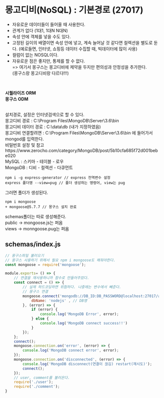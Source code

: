 # 몽고디비(NoSQL) : 기본경로 (27017)
- 자유로운 데이터들이 들어올 때 사용한다.
- 관계가 없다 (1대1, 1대N N대N)
- 속성 안에 객체를 넣을 수도 있다.
- 고정된 길이의 배열이면 속성 안에 넣고, 계속 늘어날 것 같다면 컬렉션을 별도로 둔다.
(예로들면, 인터넷, 쇼핑등 데이터 수집할 때, 빅데이터에 많이 사용)
- 컬럼이 없는 NOSQL이다.
- 자유로운 점은 좋지만, 통제를 할 수 없다.<br>
=> 여기서 몽구스는 몽고디비에 제약을 두지만 편의성과 안정성을 추가한다.<br> (몽구스랑 몽고디비랑 다르다!!!)

<br>

<strong>시퀄라이즈 ORM</strong><br> 
<strong>몽구스 ODM</strong>

<br>
설치경로, 설정은 인터넷검색으로 할 수 있다.<br>
몽고디비 경로 : C:\Program Files\MongoDB\Server\3.6\bin<br>
몽고디비 데이터 경로 : C:\data\db (내가 지정하였음)<br>
몽고디비 연결할려면 : 
C:\Program Files\MongoDB\Server\3.6\bin 에 들어가서 mongod를 입력한다.<br>
비밀번호 설정 및 참고 https://www.zerocho.com/category/MongoDB/post/5b10cfa685f72d001bebe020

<br>
MySQL : 스키마 - 테이블 - 로우<br>
MongoDB : 디비 - 컬렉션 - 다큐먼트 
<br>

<pre><code>npm i -g express-generator // express 전역변수 설정
express 폴더명 --view=pug // 폴더 생성하는 명령어, view는 pug
</code></pre>
그러면 폴더가 생성된다.
<pre><code>npm i mongoose
+ mongoose@5.7.7 // 몽구스 설치 완료 
</code></pre>

schemas폴더는 따로 생성해준다.<br>
public -> mongoose.js는 퍼옴<br>
views -> monngoose.pug는 퍼옴<br>

## schemas/index.js

```javascript
// 몽구스파일 불러오기
// 몽구스 사용하기 위해서 필요 npm i mongoose도 해줘야한다.
const mongoose = require('mongoose');

module.exports= () => {
    // 연결을 재사용하니까 함수로 만들어주었다.
    const connect = () => {
        // 실제 하드코딩하면 위험하다. 나중에는 변수에서 빼준다.
        // 몽구스 연결
        mongoose.connect('mongodb://DB_ID:DB_PASSWORD@localhost:27017/admin', {
            dbName: 'nodejs' , // DB명
        }, (error) => {
            if (error) {
                console.log('MongoDB Error', error);
            } else {
                console.log('MongoDB connect success!!')
            }
        });
    };
    connect();
    mongoose.connection.on('error', (error) => {
        console.log('MongoDB connect error', error);
    });
    mongoose.connection.on('disconnected', (error) => {
        console.log('MongoDB disconnect(연결이 끊김) restart(재시도)');
        connect();
    });
    // user, comment를 불러온다.
    require('./user');
    require('./comment');
}
```
